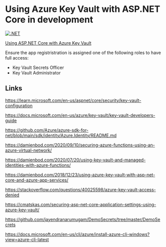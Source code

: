# Using Azure Key Vault with ASP.NET Core in development

[![.NET](https://github.com/damienbod/UsingAzureKeyVaultInDevelopment/actions/workflows/dotnet.yml/badge.svg)](https://github.com/damienbod/UsingAzureKeyVaultInDevelopment/actions/workflows/dotnet.yml)

[Using ASP.NET Core with Azure Key Vault](https://damienbod.com/2024/12/02/using-asp-net-core-with-azure-key-vault/)

Ensure the app registristration is assigned one of the following roles to have full access:

- Key Vault Secrets Officer
- Key Vault Administrator 

## Links

https://learn.microsoft.com/en-us/aspnet/core/security/key-vault-configuration

https://docs.microsoft.com/en-us/azure/key-vault/key-vault-developers-guide

https://github.com/Azure/azure-sdk-for-net/blob/main/sdk/identity/Azure.Identity/README.md

https://damienbod.com/2020/09/10/securing-azure-functions-using-an-azure-virtual-network/

https://damienbod.com/2020/07/20/using-key-vault-and-managed-identities-with-azure-functions/

https://damienbod.com/2018/12/23/using-azure-key-vault-with-asp-net-core-and-azure-app-services/

https://stackoverflow.com/questions/40025598/azure-key-vault-access-denied

https://cmatskas.com/securing-asp-net-core-application-settings-using-azure-key-vault/

https://github.com/jayendranarumugam/DemoSecrets/tree/master/DemoSecrets

https://docs.microsoft.com/en-us/cli/azure/install-azure-cli-windows?view=azure-cli-latest